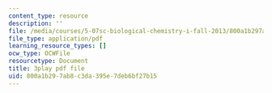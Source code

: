 ```yaml
---
content_type: resource
description: ''
file: /media/courses/5-07sc-biological-chemistry-i-fall-2013/800a1b297ab8c3da395e7deb6bf27b15_qmqiF0YJ4LM.pdf
file_type: application/pdf
learning_resource_types: []
ocw_type: OCWFile
resourcetype: Document
title: 3play pdf file
uid: 800a1b29-7ab8-c3da-395e-7deb6bf27b15
---
```

